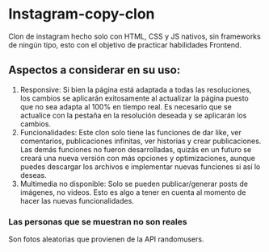 # Instagram-copy-clon
Clon de instagram hecho solo con HTML, CSS y JS nativos, sin frameworks de ningún tipo, esto con el objetivo de practicar habilidades Frontend.

## Aspectos a considerar en su uso:
1. Responsive: Si bien la página está adaptada a todas las resoluciones, los cambios se aplicarán exitosamente al actualizar la página puesto que no sea adapta al 100% en tiempo real. Es necesario que se actualice con la pestaña en la resolución deseada y se aplicarán los cambios.
2. Funcionalidades: Este clon solo tiene las funciones de dar like, ver comentarios, publicaciones infinitas, ver historias y crear publicaciones. Las demás funciones no fueron desarrolladas, quizás en un futuro se creará una nueva versión con más opciones y optimizaciones, aunque puedes descargar los archivos e implementar nuevas funciones si así lo deseas.
3. Multimedia no disponible: Solo se pueden publicar/generar posts de imágenes, no videos. Esto es algo a tener en cuenta al momento de hacer las nuevas funcionalidades.

### Las personas que se muestran no son reales
Son fotos aleatorias que provienen de la API randomusers.
   
